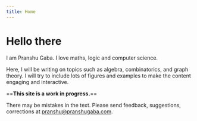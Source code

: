```yaml
---
title: Home
---
```


# Hello there

I am Pranshu Gaba. I love maths, logic and computer science.

Here, I will be writing on topics such as algebra, combinatorics, and graph theory. I will try to include lots of figures and examples to make the content engaging and interactive. 

==**This site is a work in progress.**== 

There may be mistakes in the text. Please send feedback, suggestions, corrections  at <pranshu@pranshugaba.com>.

